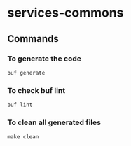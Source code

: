 # services-commons

## Commands

### To generate the code

    buf generate

### To check buf lint

    buf lint

### To clean all generated files

    make clean
